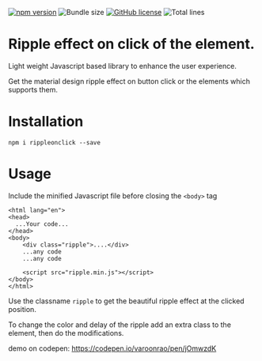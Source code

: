 [![npm version](https://img.shields.io/npm/v/useripple.svg?color=blue)](https://www.npmjs.com/package/rippleonclick) ![Bundle size](https://img.shields.io/bundlephobia/min/rippleonclick) [![GitHub license](https://img.shields.io/npm/l/rippleonclick.svg?color=blue)](https://github.com/varoonrao/tap-ripple) ![Total lines](https://img.shields.io/tokei/lines/github/varoonrao/tap-ripple)

# Ripple effect on click of the element.
Light weight Javascript based library to enhance the user experience.

Get the material design ripple effect on button click or the elements which
supports them.

# Installation

`npm i rippleonclick --save`

# Usage

Include the minified Javascript file before closing the  `<body>` tag

```
<html lang="en">
<head>
  ...Your code...
</head>
<body>
    <div class="ripple">....</div>
    ...any code 
    ...any code
    
    <script src="ripple.min.js"></script>
</body>
</html>

```

Use the classname `ripple` to get the beautiful ripple effect at the clicked
position. 

To change the color and delay of the ripple add an extra class to the element,
then do the modifications.

demo on codepen:
https://codepen.io/varoonrao/pen/jOmwzdK

